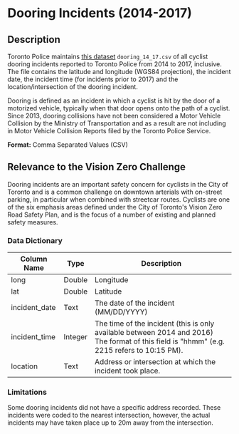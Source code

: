 # Dooring Incidents (2014-2017)

## Description

Toronto Police maintains [this dataset](dooring_14_17.csv) `dooring_14_17.csv` of all cyclist dooring incidents reported to Toronto Police from 2014 to 2017, inclusive. The file contains the latitude and longitude (WGS84 projection), the incident date, the incident time (for incidents prior to 2017) and the location/intersection of the dooring incident.

Dooring is defined as an incident in which a cyclist is hit by the door of a motorized vehicle, typically when that door opens onto the path of a cyclist. Since 2013, dooring collisions have not been considered a Motor Vehicle Collision by the Ministry of Transportation and as a result are not including in Motor Vehicle Collision Reports filed by the Toronto Police Service.

**Format:** Comma Separated Values (CSV)

## Relevance to the Vision Zero Challenge

Dooring incidents are an important safety concern for cyclists in the City of Toronto and is a common challenge on downtown arterials with on-street parking, in particular when combined with streetcar routes. Cyclists are one of the six emphasis areas defined under the City of Toronto's Vision Zero Road Safety Plan, and is the focus of a number of existing and planned safety measures.

### Data Dictionary

|Column Name|Type|Description|
|-----|------|-----|
long|Double|Longitude
lat|Double|Latitude
incident_date|Text|The date of the incident (MM/DD/YYYY)
incident_time|Integer|The time of the incident (this is only available between 2014 and 2016) The format of this field is "hhmm" (e.g. 2215 refers to 10:15 PM).
location|Text|Address or intersection at which the incident took place.

### Limitations

Some dooring incidents did not have a specific address recorded. These incidents were coded to the nearest intersection, however, the actual incidents may have taken place up to 20m away from the intersection. 
